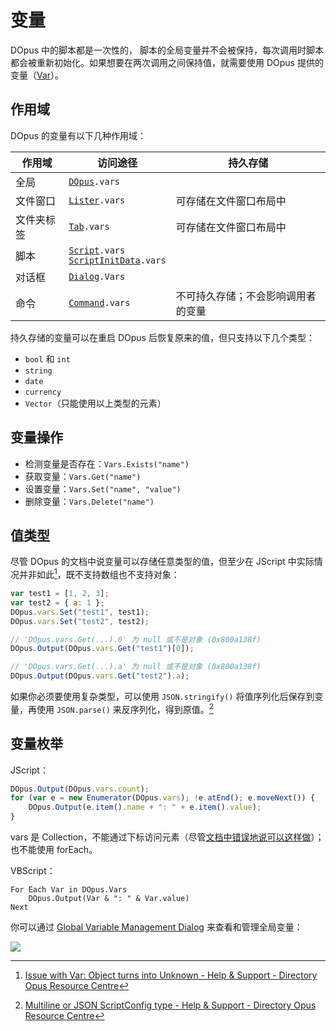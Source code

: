 # 变量
DOpus 中的脚本都是一次性的， 脚本的全局变量并不会被保持，每次调用时脚本都会被重新初始化。如果想要在两次调用之间保持值，就需要使用 DOpus 提供的变量（[Var](https://www.gpsoft.com.au/help/opus12/index.html#!Documents/Scripting/Var.htm)）。

## 作用域
DOpus 的变量有以下几种作用域：

作用域 | 访问途径 | 持久存储
--- | --- | ---
全局 | <code>[DOpus](https://www.gpsoft.com.au/help/opus12/Documents/Scripting/DOpus.htm).vars</code>
文件窗口 | <code>[Lister](https://www.gpsoft.com.au/help/opus12/Documents/Scripting/Lister.htm).vars</code> | 可存储在文件窗口布局中
文件夹标签 | <code>[Tab](https://www.gpsoft.com.au/help/opus12/Documents/Scripting/Tab.htm).vars</code> | 可存储在文件窗口布局中
脚本 | <code>[Script](https://www.gpsoft.com.au/help/opus12/Documents/Scripting/Script.htm).vars</code> <br /> <code>[ScriptInitData](https://www.gpsoft.com.au/help/opus12/Documents/Scripting/ScriptInitData.htm).vars</code>
对话框 | <code>[Dialog](https://www.gpsoft.com.au/help/opus12/Documents/Scripting/Dialog.htm).Vars</code>
命令 | <code>[Command](https://www.gpsoft.com.au/help/opus12/Documents/Scripting/Command.htm).vars</code> | 不可持久存储；不会影响调用者的变量

持久存储的变量可以在重启 DOpus 后恢复原来的值，但只支持以下几个类型：
- `bool` 和 `int`
- `string`
- `date`
- `currency`
- `Vector`（只能使用以上类型的元素）

## 变量操作
- 检测变量是否存在：`Vars.Exists("name")`
- 获取变量：`Vars.Get("name")`
- 设置变量：`Vars.Set("name", "value")`
- 删除变量：`Vars.Delete("name")`

## 值类型
尽管 DOpus 的文档中说变量可以存储任意类型的值，但至少在 JScript 中实际情况并非如此[^var-type]，既不支持数组也不支持对象：
```js
var test1 = [1, 2, 3];
var test2 = { a: 1 };
DOpus.vars.Set("test1", test1);
DOpus.vars.Set("test2", test2);
```
```js
// 'DOpus.vars.Get(...).0' 为 null 或不是对象 (0x800a138f)
DOpus.Output(DOpus.vars.Get("test1")[0]);

// 'DOpus.vars.Get(...).a' 为 null 或不是对象 (0x800a138f)
DOpus.Output(DOpus.vars.Get("test2").a);
```

如果你必须要使用复杂类型，可以使用 `JSON.stringify()` 将值序列化后保存到变量，再使用 `JSON.parse()` 来反序列化，得到原值。[^json]

## 变量枚举
JScript：
```js
DOpus.Output(DOpus.vars.count);
for (var e = new Enumerator(DOpus.vars); !e.atEnd(); e.moveNext()) {
    DOpus.Output(e.item().name + ": " + e.item().value);
}
```
vars 是 Collection，不能通过下标访问元素（尽管[文档中错误地说可以这样做](https://resource.dopus.com/t/global-variables-in-jscript/20176/6)）；也不能使用 forEach。

VBScript：
```vbs
For Each Var in DOpus.Vars
    DOpus.Output(Var & ": " & Var.value)
Next
```

你可以通过 [Global Variable Management Dialog](https://resource.dopus.com/t/global-variable-management-dialog/26402) 来查看和管理全局变量：

![](https://resource.dopus.com/uploads/default/original/3X/1/b/1bfe87affba61c58ee3642a5f441e33ca923c1b3.jpg)

[^var-type]: [Issue with Var: Object turns into Unknown - Help & Support - Directory Opus Resource Centre](https://resource.dopus.com/t/issue-with-var-object-turns-into-unknown/30063)
[^json]: [Multiline or JSON ScriptConfig type - Help & Support - Directory Opus Resource Centre](https://resource.dopus.com/t/multiline-or-json-scriptconfig-type/18755/17)